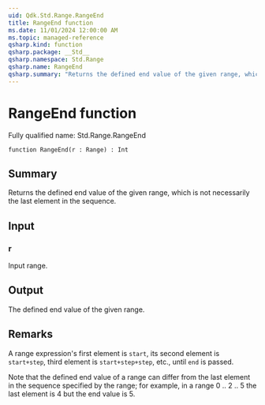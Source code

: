 ```yaml
---
uid: Qdk.Std.Range.RangeEnd
title: RangeEnd function
ms.date: 11/01/2024 12:00:00 AM
ms.topic: managed-reference
qsharp.kind: function
qsharp.package: __Std__
qsharp.namespace: Std.Range
qsharp.name: RangeEnd
qsharp.summary: "Returns the defined end value of the given range, which is not necessarily the last element in the sequence."
---
```


# RangeEnd function

Fully qualified name: Std.Range.RangeEnd

```qsharp
function RangeEnd(r : Range) : Int
```

## Summary
Returns the defined end value of the given range,
which is not necessarily the last element in the sequence.

## Input
### r
Input range.

## Output
The defined end value of the given range.

## Remarks
A range expression's first element is `start`,
its second element is `start+step`, third element is `start+step+step`, etc.,
until `end` is passed.

Note that the defined end value of a range can differ from the last element in the sequence specified by the range;
for example, in a range 0 .. 2 .. 5 the last element is 4 but the end value is 5.
